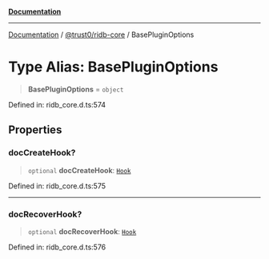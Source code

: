 [**Documentation**](../../../README.md)

***

[Documentation](../../../packages.md) / [@trust0/ridb-core](../README.md) / BasePluginOptions

# Type Alias: BasePluginOptions

> **BasePluginOptions** = `object`

Defined in: ridb\_core.d.ts:574

## Properties

### docCreateHook?

> `optional` **docCreateHook**: [`Hook`](Hook.md)

Defined in: ridb\_core.d.ts:575

***

### docRecoverHook?

> `optional` **docRecoverHook**: [`Hook`](Hook.md)

Defined in: ridb\_core.d.ts:576
